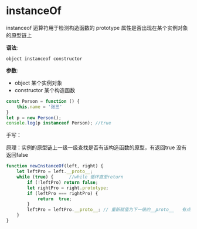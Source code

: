 # instanceOf
instanceof 运算符用于检测构造函数的 prototype 属性是否出现在某个实例对象的原型链上

**语法**:

`object instanceof constructor`

**参数**:
   * object 某个实例对象
   * constructor 某个构造函数

```javascript
const Person = function () {
    this.name = '张三'
}
let p = new Person();
console.log(p instanceof Person); //true
```

手写：

原理：实例的原型链上一级一级查找是否有该构造函数的原型，有返回true 没有返回false
```javascript
function newInstanceOf(left, right) {
    let leftPro = left.__proto__;
    while (true) {      //while 循环直至return
        if (!leftPro) return false;
        let rightPro = right.prototype;
        if (leftPro === rightPro) {
            return  true;
        }
        leftPro = leftPro.__proto__; // 重新赋值为下一级的__proto__   有点递归的意思
    }
}
```
